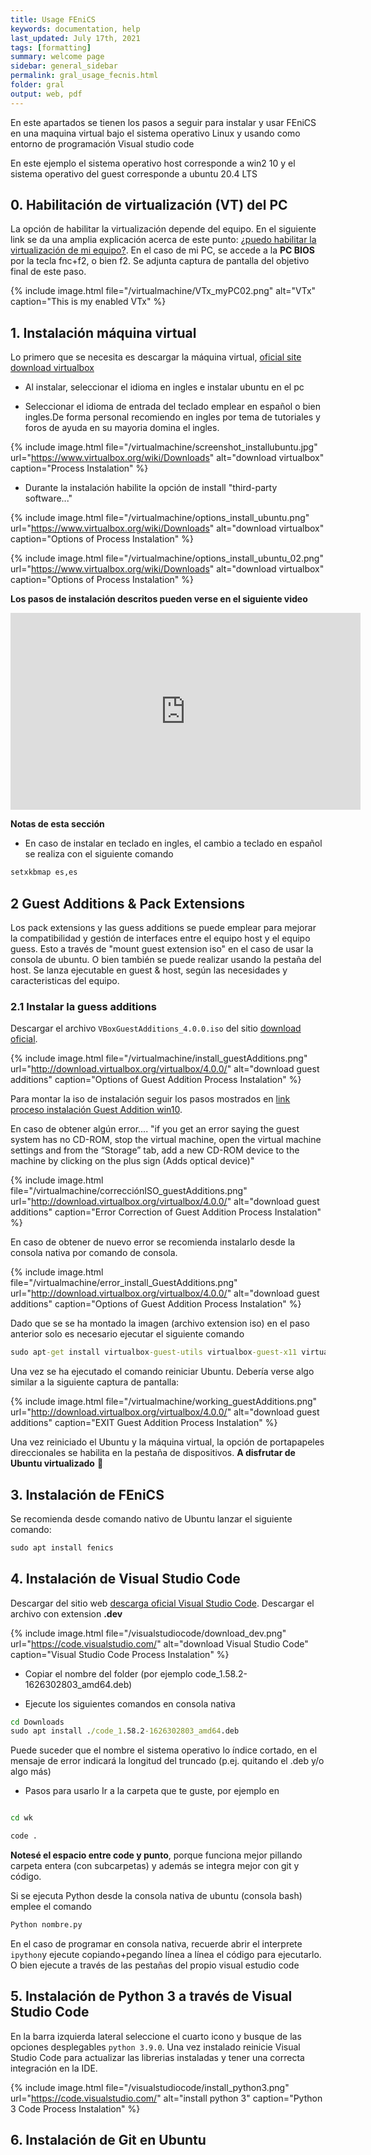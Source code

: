 ```yaml
---
title: Usage FEniCS
keywords: documentation, help
last_updated: July 17th, 2021
tags: [formatting]
summary: welcome page
sidebar: general_sidebar
permalink: gral_usage_fecnis.html
folder: gral
output: web, pdf
---
```


En este apartados se tienen los pasos a seguir para instalar y usar FEniCS en una maquina virtual bajo el sistema operativo Linux y usando como entorno de programación Visual studio code

En este ejemplo el sistema operativo host corresponde a win2 10 y el sistema operativo del guest corresponde a ubuntu 20.4 LTS


## 0. Habilitación de virtualización (VT) del PC

La opción de habilitar la virtualización depende del equipo. En el siguiente link se da una amplia explicación acerca de este punto: [¿puedo habilitar la virtualización de mi equipo?](https://support.bluestacks.com/hc/es/articles/115003910391--C%C3%B3mo-puedo-habilitar-la-virtualizaci%C3%B3n-VT-en-mi-PC-). En el caso de mi PC, se accede a la **PC BIOS** por la tecla fnc+f2, o bien f2. Se adjunta captura de pantalla del objetivo final de este paso.


{% include image.html file="/virtualmachine/VTx_myPC02.png" alt="VTx" caption="This is my enabled VTx" %}



## 1. Instalación máquina virtual

Lo primero que se necesita es descargar la máquina virtual, [oficial site download virtualbox](https://www.virtualbox.org/wiki/Downloads)

- Al instalar, seleccionar el idioma en ingles e instalar ubuntu en el pc

- Seleccionar el idioma de entrada del teclado emplear en español o bien ingles.De forma personal recomiendo en ingles por tema de tutoriales y foros de ayuda en su mayoria domina el ingles.

{% include image.html file="/virtualmachine/screenshot_installubuntu.jpg" url="https://www.virtualbox.org/wiki/Downloads" alt="download virtualbox" caption="Process Instalation" %}


- Durante la instalación habilite la opción de install "third-party software..."

{% include image.html file="/virtualmachine/options_install_ubuntu.png" url="https://www.virtualbox.org/wiki/Downloads" alt="download virtualbox" caption="Options of Process Instalation" %}

{% include image.html file="/virtualmachine/options_install_ubuntu_02.png" url="https://www.virtualbox.org/wiki/Downloads" alt="download virtualbox" caption="Options of Process Instalation" %}


**Los pasos de instalación descritos pueden verse en el siguiente video**

<iframe width="560" height="315" src="https://www.youtube.com/embed/x5MhydijWmc" title="YouTube video player" frameborder="0" allow="accelerometer; autoplay; clipboard-write; encrypted-media; gyroscope; picture-in-picture" allowfullscreen></iframe>

**Notas de esta sección**

- En caso de instalar en teclado en ingles, el cambio a teclado en español se realiza con el siguiente comando
  
```cmd
setxkbmap es,es
```

## 2 Guest Additions & Pack Extensions

Los pack extensions y las guess additions se puede emplear para mejorar la compatibilidad y gestión de interfaces entre el equipo host y el equipo guess. Esto a través de "mount guest extension iso" en el caso de usar la consola de ubuntu. O bien también se puede realizar usando la  pestaña del host. Se lanza ejecutable en guest & host, según las necesidades y caracteristicas del equipo.


### 2.1 Instalar la guess additions

Descargar el archivo `VBoxGuestAdditions_4.0.0.iso` del sitio [download oficial](http://download.virtualbox.org/virtualbox/4.0.0/).


{% include image.html file="/virtualmachine/install_guestAdditions.png" url="http://download.virtualbox.org/virtualbox/4.0.0/" alt="download guest additions" caption="Options of Guest Addition Process Instalation" %}


Para montar la iso de instalación seguir los pasos mostrados en [link proceso instalación Guest Addition win10](https://pureinfotech.com/install-guest-additions-windows-10-virtualbox/).


En caso de obtener algún error.... "if you get an error saying the guest system has no CD-ROM, stop the virtual machine, open the virtual machine settings and from the “Storage” tab, add a new CD-ROM device to the machine by clicking on the plus sign (Adds optical device)"

{% include image.html file="/virtualmachine/correcciónISO_guestAdditions.png" url="http://download.virtualbox.org/virtualbox/4.0.0/" alt="download guest additions" caption="Error Correction of Guest Addition Process Instalation" %}


En caso de obtener de nuevo error se recomienda instalarlo desde la consola nativa por comando de consola.

{% include image.html file="/virtualmachine/error_install_GuestAdditions.png" url="http://download.virtualbox.org/virtualbox/4.0.0/" alt="download guest additions" caption="Options of Guest Addition Process Instalation" %}


Dado que se se ha montado la imagen (archivo extension iso) en el paso anterior solo es necesario ejecutar el siguiente comando

```cmd
sudo apt-get install virtualbox-guest-utils virtualbox-guest-x11 virtualbox-guest-dkms
```

Una vez se ha ejecutado el comando reiniciar Ubuntu. Debería verse algo similar a la siguiente captura de pantalla:

{% include image.html file="/virtualmachine/working_guestAdditions.png" url="http://download.virtualbox.org/virtualbox/4.0.0/" alt="download guest additions" caption="EXIT Guest Addition Process Instalation" %}

Una vez reiniciado el Ubuntu y la máquina virtual, la opción de portapapeles direccionales se habilita en la pestaña de dispositivos. **A disfrutar de Ubuntu virtualizado** 🥁

## 3. Instalación de FEniCS

Se recomienda desde comando nativo de Ubuntu lanzar el siguiente comando:

```cmd
sudo apt install fenics
```

## 4. Instalación de Visual Studio Code

Descargar del sitio web [descarga oficial Visual Studio Code](https://code.visualstudio.com/). Descargar el archivo con extension **.dev**

{% include image.html file="/visualstudiocode/download_dev.png" url="https://code.visualstudio.com/" alt="download Visual Studio Code" caption="Visual Studio Code Process Instalation" %}

-	Copiar el nombre del folder (por ejemplo code_1.58.2-1626302803_amd64.deb)

-	Ejecute los siguientes comandos en consola nativa

```cmd
cd Downloads
sudo apt install ./code_1.58.2-1626302803_amd64.deb
```
Puede suceder que el nombre el sistema operativo lo índice cortado, en el mensaje de error indicará la longitud del truncado (p.ej. quitando el .deb y/o algo más)

- Pasos para usarlo
Ir a la carpeta que te guste, por ejemplo en 

```cmd

cd wk 
```

```cmd
code .
``` 

**Notesé el espacio entre code y punto**, porque funciona mejor pillando carpeta entera (con subcarpetas) y además se integra mejor con git y código.

Si se ejecuta Python desde la consola nativa de ubuntu (consola bash) emplee el comando 

```cmd
Python nombre.py
```

En el caso de programar en consola nativa, recuerde abrir el interprete `ipython`y ejecute copiando+pegando línea a línea el código para ejecutarlo. O bien ejecute a través de las pestañas del propio visual estudio code

## 5. Instalación de Python 3 a través de Visual Studio Code

En la barra izquierda lateral seleccione el cuarto icono y busque de las opciones desplegables `python 3.9.0`. Una vez instalado reinicie Visual Studio Code para actualizar las librerias instaladas y tener una correcta integración en la IDE.

{% include image.html file="/visualstudiocode/install_python3.png" url="https://code.visualstudio.com/" alt="install python 3" caption="Python 3 Code Process Instalation" %}

## 6. Instalación de Git en Ubuntu

